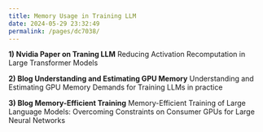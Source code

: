 ```yaml
---
title: Memory Usage in Training LLM
date: 2024-05-29 23:32:49
permalink: /pages/dc7038/
---
```


**1) Nvidia Paper on Traning LLM**
Reducing Activation Recomputation in Large Transformer Models

**2) Blog Understanding and Estimating GPU Memory**
Understanding and Estimating GPU Memory Demands for Training LLMs in practice

**3) Blog Memory-Efficient Training**
Memory-Efficient Training of Large Language Models: Overcoming Constraints on Consumer GPUs for Large Neural Networks

